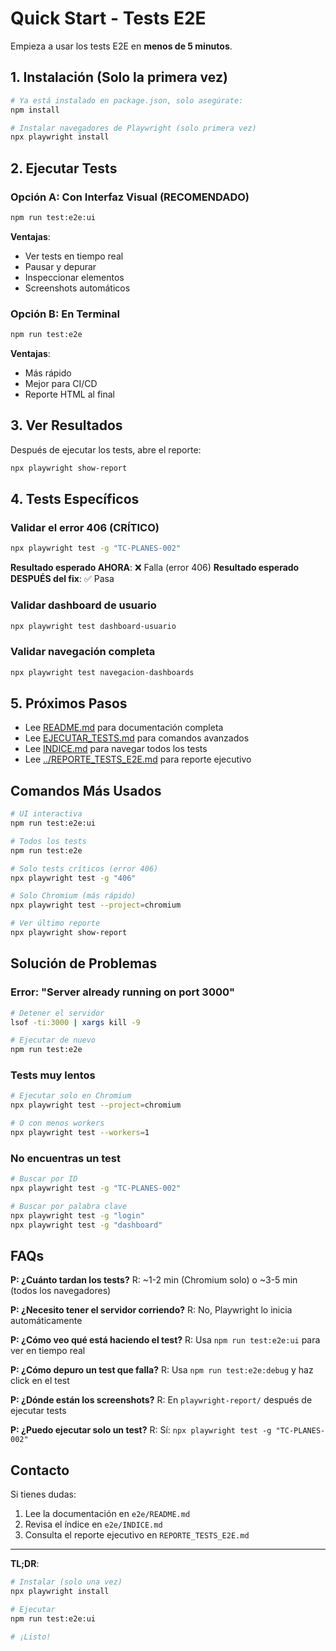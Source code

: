 # Quick Start - Tests E2E

Empieza a usar los tests E2E en **menos de 5 minutos**.

## 1. Instalación (Solo la primera vez)

```bash
# Ya está instalado en package.json, solo asegúrate:
npm install

# Instalar navegadores de Playwright (solo primera vez)
npx playwright install
```

## 2. Ejecutar Tests

### Opción A: Con Interfaz Visual (RECOMENDADO)

```bash
npm run test:e2e:ui
```

**Ventajas**:
- Ver tests en tiempo real
- Pausar y depurar
- Inspeccionar elementos
- Screenshots automáticos

### Opción B: En Terminal

```bash
npm run test:e2e
```

**Ventajas**:
- Más rápido
- Mejor para CI/CD
- Reporte HTML al final

## 3. Ver Resultados

Después de ejecutar los tests, abre el reporte:

```bash
npx playwright show-report
```

## 4. Tests Específicos

### Validar el error 406 (CRÍTICO)

```bash
npx playwright test -g "TC-PLANES-002"
```

**Resultado esperado AHORA**: ❌ Falla (error 406)
**Resultado esperado DESPUÉS del fix**: ✅ Pasa

### Validar dashboard de usuario

```bash
npx playwright test dashboard-usuario
```

### Validar navegación completa

```bash
npx playwright test navegacion-dashboards
```

## 5. Próximos Pasos

- Lee [README.md](./README.md) para documentación completa
- Lee [EJECUTAR_TESTS.md](./EJECUTAR_TESTS.md) para comandos avanzados
- Lee [INDICE.md](./INDICE.md) para navegar todos los tests
- Lee [../REPORTE_TESTS_E2E.md](../REPORTE_TESTS_E2E.md) para reporte ejecutivo

## Comandos Más Usados

```bash
# UI interactiva
npm run test:e2e:ui

# Todos los tests
npm run test:e2e

# Solo tests críticos (error 406)
npx playwright test -g "406"

# Solo Chromium (más rápido)
npx playwright test --project=chromium

# Ver último reporte
npx playwright show-report
```

## Solución de Problemas

### Error: "Server already running on port 3000"

```bash
# Detener el servidor
lsof -ti:3000 | xargs kill -9

# Ejecutar de nuevo
npm run test:e2e
```

### Tests muy lentos

```bash
# Ejecutar solo en Chromium
npx playwright test --project=chromium

# O con menos workers
npx playwright test --workers=1
```

### No encuentras un test

```bash
# Buscar por ID
npx playwright test -g "TC-PLANES-002"

# Buscar por palabra clave
npx playwright test -g "login"
npx playwright test -g "dashboard"
```

## FAQs

**P: ¿Cuánto tardan los tests?**
R: ~1-2 min (Chromium solo) o ~3-5 min (todos los navegadores)

**P: ¿Necesito tener el servidor corriendo?**
R: No, Playwright lo inicia automáticamente

**P: ¿Cómo veo qué está haciendo el test?**
R: Usa `npm run test:e2e:ui` para ver en tiempo real

**P: ¿Cómo depuro un test que falla?**
R: Usa `npm run test:e2e:debug` y haz click en el test

**P: ¿Dónde están los screenshots?**
R: En `playwright-report/` después de ejecutar tests

**P: ¿Puedo ejecutar solo un test?**
R: Sí: `npx playwright test -g "TC-PLANES-002"`

## Contacto

Si tienes dudas:
1. Lee la documentación en `e2e/README.md`
2. Revisa el índice en `e2e/INDICE.md`
3. Consulta el reporte ejecutivo en `REPORTE_TESTS_E2E.md`

---

**TL;DR**:

```bash
# Instalar (solo una vez)
npx playwright install

# Ejecutar
npm run test:e2e:ui

# ¡Listo!
```
